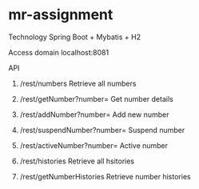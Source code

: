 # mr-assignment
Technology
Spring Boot + Mybatis + H2

Access domain
localhost:8081

API
1. /rest/numbers
Retrieve all numbers

2. /rest/getNumber?number=
Get number details

3. /rest/addNumber?number=
Add new number

4. /rest/suspendNumber?number=
Suspend number

5. /rest/activeNumber?number=
Active number

6. /rest/histories
Retrieve all hsitories

7. /rest/getNumberHistories
Retrieve number histories
